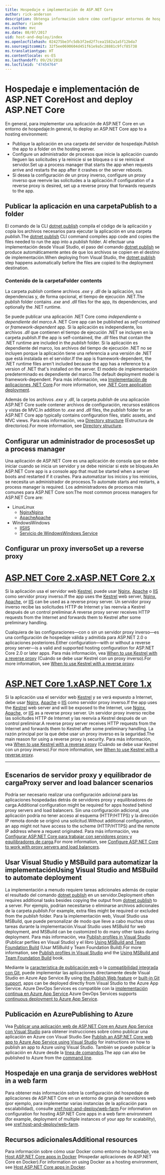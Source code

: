 ```yaml
---
title: Hospedaje e implementación de ASP.NET Core
author: rick-anderson
description: Obtenga información sobre cómo configurar entornos de hospedaje e implementar aplicaciones de ASP.NET Core.
ms.author: riande
ms.custom: mvc
ms.date: 08/07/2017
uid: host-and-deploy/index
ms.openlocfilehash: 024275be3fc5db3f2ed2f7cea1582a1a5f12bda7
ms.sourcegitcommit: 32f5ee0690604d451f61e9a5c28881c9fcf85738
ms.translationtype: HT
ms.contentlocale: es-ES
ms.lasthandoff: 09/29/2018
ms.locfileid: "47454764"
---
```

# <a name="host-and-deploy-aspnet-core"></a><span data-ttu-id="f00a1-103">Hospedaje e implementación de ASP.NET Core</span><span class="sxs-lookup"><span data-stu-id="f00a1-103">Host and deploy ASP.NET Core</span></span>

<span data-ttu-id="f00a1-104">En general, para implementar una aplicación de ASP.NET Core en un entorno de hospedaje:</span><span class="sxs-lookup"><span data-stu-id="f00a1-104">In general, to deploy an ASP.NET Core app to a hosting environment:</span></span>

* <span data-ttu-id="f00a1-105">Publique la aplicación en una carpeta del servidor de hospedaje.</span><span class="sxs-lookup"><span data-stu-id="f00a1-105">Publish the app to a folder on the hosting server.</span></span>
* <span data-ttu-id="f00a1-106">Configure un administrador de procesos que inicie la aplicación cuando lleguen las solicitudes y la reinicie si se bloquea o si se reinicia el servidor.</span><span class="sxs-lookup"><span data-stu-id="f00a1-106">Set up a process manager that starts the app when requests arrive and restarts the app after it crashes or the server reboots.</span></span>
* <span data-ttu-id="f00a1-107">Si desea la configuración de un proxy inverso, configure un proxy inverso que reenvíe las solicitudes a la aplicación.</span><span class="sxs-lookup"><span data-stu-id="f00a1-107">If configuration of a reverse proxy is desired, set up a reverse proxy that forwards requests to the app.</span></span>

## <a name="publish-to-a-folder"></a><span data-ttu-id="f00a1-108">Publicar la aplicación en una carpeta</span><span class="sxs-lookup"><span data-stu-id="f00a1-108">Publish to a folder</span></span>

<span data-ttu-id="f00a1-109">El comando de la CLI [dotnet publish](/dotnet/articles/core/tools/dotnet-publish) compila el código de la aplicación y copia los archivos necesarios para ejecutar la aplicación en una carpeta *publish*.</span><span class="sxs-lookup"><span data-stu-id="f00a1-109">The [dotnet publish](/dotnet/articles/core/tools/dotnet-publish) CLI command compiles app code and copies the files needed to run the app into a *publish* folder.</span></span> <span data-ttu-id="f00a1-110">Al efectuar una implementación desde Visual Studio, el paso del comando [dotnet publish](/dotnet/core/tools/dotnet-publish) se produce automáticamente antes de que los archivos se copien en el destino de implementación.</span><span class="sxs-lookup"><span data-stu-id="f00a1-110">When deploying from Visual Studio, the [dotnet publish](/dotnet/core/tools/dotnet-publish) step happens automatically before the files are copied to the deployment destination.</span></span>

### <a name="folder-contents"></a><span data-ttu-id="f00a1-111">Contenido de la carpeta</span><span class="sxs-lookup"><span data-stu-id="f00a1-111">Folder contents</span></span>

<span data-ttu-id="f00a1-112">La carpeta *publish* contiene archivos *.exe* y *.dll* de la aplicación, sus dependencias y, de forma opcional, el tiempo de ejecución .NET.</span><span class="sxs-lookup"><span data-stu-id="f00a1-112">The *publish* folder contains *.exe* and *.dll* files for the app, its dependencies, and optionally the .NET runtime.</span></span>

<span data-ttu-id="f00a1-113">Se puede publicar una aplicación .NET Core como *independiente* o *dependiente del marco*.</span><span class="sxs-lookup"><span data-stu-id="f00a1-113">A .NET Core app can be published as *self-contained* or *framework-dependent* app.</span></span> <span data-ttu-id="f00a1-114">Si la aplicación es independiente, los archivos *.dll* que contienen el tiempo de ejecución .NET se incluyen en la carpeta *publish*.</span><span class="sxs-lookup"><span data-stu-id="f00a1-114">If the app is self-contained, the *.dll* files that contain the .NET runtime are included in the *publish* folder.</span></span> <span data-ttu-id="f00a1-115">Si la aplicación es dependiente del marco, los archivos del tiempo de ejecución .NET no se incluyen porque la aplicación tiene una referencia a una versión de .NET que está instalada en el servidor.</span><span class="sxs-lookup"><span data-stu-id="f00a1-115">If the app is framework-dependent, the .NET runtime files aren't included because the app has a reference to a version of .NET that's installed on the server.</span></span> <span data-ttu-id="f00a1-116">El modelo de implementación predeterminado es dependiente del marco.</span><span class="sxs-lookup"><span data-stu-id="f00a1-116">The default deployment model is framework-dependent.</span></span> <span data-ttu-id="f00a1-117">Para más información, vea [Implementación de aplicaciones .NET Core](/dotnet/articles/core/deploying/index).</span><span class="sxs-lookup"><span data-stu-id="f00a1-117">For more information, see [.NET Core application deployment](/dotnet/articles/core/deploying/index).</span></span>

<span data-ttu-id="f00a1-118">Además de los archivos *.exe* y *.dll*, la carpeta *publish* de una aplicación ASP.NET Core suele contener archivos de configuración, recursos estáticos y vistas de MVC.</span><span class="sxs-lookup"><span data-stu-id="f00a1-118">In addition to *.exe* and *.dll* files, the *publish* folder for an ASP.NET Core app typically contains configuration files, static assets, and MVC views.</span></span> <span data-ttu-id="f00a1-119">Para más información, vea [Directory structure](xref:host-and-deploy/directory-structure) (Estructura de directorios).</span><span class="sxs-lookup"><span data-stu-id="f00a1-119">For more information, see [Directory structure](xref:host-and-deploy/directory-structure).</span></span>

## <a name="set-up-a-process-manager"></a><span data-ttu-id="f00a1-120">Configurar un administrador de procesos</span><span class="sxs-lookup"><span data-stu-id="f00a1-120">Set up a process manager</span></span>

<span data-ttu-id="f00a1-121">Una aplicación de ASP.NET Core es una aplicación de consola que se debe iniciar cuando se inicia un servidor y se debe reiniciar si este se bloquea.</span><span class="sxs-lookup"><span data-stu-id="f00a1-121">An ASP.NET Core app is a console app that must be started when a server boots and restarted if it crashes.</span></span> <span data-ttu-id="f00a1-122">Para automatizar los inicios y los reinicios, se necesita un administrador de procesos.</span><span class="sxs-lookup"><span data-stu-id="f00a1-122">To automate starts and restarts, a process manager is required.</span></span> <span data-ttu-id="f00a1-123">Los administradores de procesos más comunes para ASP.NET Core son:</span><span class="sxs-lookup"><span data-stu-id="f00a1-123">The most common process managers for ASP.NET Core are:</span></span>

* <span data-ttu-id="f00a1-124">Linux</span><span class="sxs-lookup"><span data-stu-id="f00a1-124">Linux</span></span>
  * [<span data-ttu-id="f00a1-125">Nginx</span><span class="sxs-lookup"><span data-stu-id="f00a1-125">Nginx</span></span>](xref:host-and-deploy/linux-nginx)
  * [<span data-ttu-id="f00a1-126">Apache</span><span class="sxs-lookup"><span data-stu-id="f00a1-126">Apache</span></span>](xref:host-and-deploy/linux-apache)
* <span data-ttu-id="f00a1-127">Windows</span><span class="sxs-lookup"><span data-stu-id="f00a1-127">Windows</span></span>
  * [<span data-ttu-id="f00a1-128">IIS</span><span class="sxs-lookup"><span data-stu-id="f00a1-128">IIS</span></span>](xref:host-and-deploy/iis/index)
  * [<span data-ttu-id="f00a1-129">Servicio de Windows</span><span class="sxs-lookup"><span data-stu-id="f00a1-129">Windows Service</span></span>](xref:host-and-deploy/windows-service)

## <a name="set-up-a-reverse-proxy"></a><span data-ttu-id="f00a1-130">Configurar un proxy inverso</span><span class="sxs-lookup"><span data-stu-id="f00a1-130">Set up a reverse proxy</span></span>

# <a name="aspnet-core-2xtabaspnetcore2x"></a>[<span data-ttu-id="f00a1-131">ASP.NET Core 2.x</span><span class="sxs-lookup"><span data-stu-id="f00a1-131">ASP.NET Core 2.x</span></span>](#tab/aspnetcore2x)

<span data-ttu-id="f00a1-132">Si la aplicación usa el servidor web [Kestrel](xref:fundamentals/servers/kestrel), puede usar [Nginx](xref:host-and-deploy/linux-nginx), [Apache](xref:host-and-deploy/linux-apache) o [IIS](xref:host-and-deploy/iis/index) como servidor proxy inverso.</span><span class="sxs-lookup"><span data-stu-id="f00a1-132">If the app uses the [Kestrel](xref:fundamentals/servers/kestrel) web server, [Nginx](xref:host-and-deploy/linux-nginx), [Apache](xref:host-and-deploy/linux-apache), or [IIS](xref:host-and-deploy/iis/index) can be used as a reverse proxy server.</span></span> <span data-ttu-id="f00a1-133">Un servidor proxy inverso recibe las solicitudes HTTP de Internet y las reenvía a Kestrel después de un control preliminar.</span><span class="sxs-lookup"><span data-stu-id="f00a1-133">A reverse proxy server receives HTTP requests from the Internet and forwards them to Kestrel after some preliminary handling.</span></span>

<span data-ttu-id="f00a1-134">Cualquiera de las configuraciones&mdash;con o sin un servidor proxy inverso&mdash;es una configuración de hospedaje válida y admitida para ASP.NET 2.0 o aplicaciones posteriores.</span><span class="sxs-lookup"><span data-stu-id="f00a1-134">Either configuration&mdash;with or without a reverse proxy server&mdash;is a valid and supported hosting configuration for ASP.NET Core 2.0 or later apps.</span></span> <span data-ttu-id="f00a1-135">Para más información, vea [When to use Kestrel with a reverse proxy](xref:fundamentals/servers/kestrel#when-to-use-kestrel-with-a-reverse-proxy) (Cuándo se debe usar Kestrel con un proxy inverso).</span><span class="sxs-lookup"><span data-stu-id="f00a1-135">For more information, see [When to use Kestrel with a reverse proxy](xref:fundamentals/servers/kestrel#when-to-use-kestrel-with-a-reverse-proxy).</span></span>

# <a name="aspnet-core-1xtabaspnetcore1x"></a>[<span data-ttu-id="f00a1-136">ASP.NET Core 1.x</span><span class="sxs-lookup"><span data-stu-id="f00a1-136">ASP.NET Core 1.x</span></span>](#tab/aspnetcore1x)

<span data-ttu-id="f00a1-137">Si la aplicación usa el servidor web [Kestrel](xref:fundamentals/servers/kestrel) y se verá expuesto a Internet, debe usar [Nginx](xref:host-and-deploy/linux-nginx), [Apache](xref:host-and-deploy/linux-apache) o [IIS](xref:host-and-deploy/iis/index) como servidor proxy inverso.</span><span class="sxs-lookup"><span data-stu-id="f00a1-137">If the app uses the [Kestrel](xref:fundamentals/servers/kestrel) web server and will be exposed to the Internet, use [Nginx](xref:host-and-deploy/linux-nginx), [Apache](xref:host-and-deploy/linux-apache), or [IIS](xref:host-and-deploy/iis/index) as a reverse proxy server.</span></span> <span data-ttu-id="f00a1-138">Un servidor proxy inverso recibe las solicitudes HTTP de Internet y las reenvía a Kestrel después de un control preliminar.</span><span class="sxs-lookup"><span data-stu-id="f00a1-138">A reverse proxy server receives HTTP requests from the Internet and forwards them to Kestrel after some preliminary handling.</span></span> <span data-ttu-id="f00a1-139">La razón principal por la que debe usar un proxy inverso es la seguridad.</span><span class="sxs-lookup"><span data-stu-id="f00a1-139">The main reason for using a reverse proxy is security.</span></span> <span data-ttu-id="f00a1-140">Para más información, vea [When to use Kestrel with a reverse proxy](xref:fundamentals/servers/kestrel?tabs=aspnetcore1x#when-to-use-kestrel-with-a-reverse-proxy) (Cuándo se debe usar Kestrel con un proxy inverso).</span><span class="sxs-lookup"><span data-stu-id="f00a1-140">For more information, see [When to use Kestrel with a reverse proxy](xref:fundamentals/servers/kestrel?tabs=aspnetcore1x#when-to-use-kestrel-with-a-reverse-proxy).</span></span>

---

## <a name="proxy-server-and-load-balancer-scenarios"></a><span data-ttu-id="f00a1-141">Escenarios de servidor proxy y equilibrador de carga</span><span class="sxs-lookup"><span data-stu-id="f00a1-141">Proxy server and load balancer scenarios</span></span>

<span data-ttu-id="f00a1-142">Podría ser necesario realizar una configuración adicional para las aplicaciones hospedadas detrás de servidores proxy y equilibradores de carga.</span><span class="sxs-lookup"><span data-stu-id="f00a1-142">Additional configuration might be required for apps hosted behind proxy servers and load balancers.</span></span> <span data-ttu-id="f00a1-143">Sin una configuración adicional, una aplicación podría no tener acceso al esquema (HTTP/HTTPS) y la dirección IP remota donde se originó una solicitud.</span><span class="sxs-lookup"><span data-stu-id="f00a1-143">Without additional configuration, an app might not have access to the scheme (HTTP/HTTPS) and the remote IP address where a request originated.</span></span> <span data-ttu-id="f00a1-144">Para más información, vea [Configurar ASP.NET Core para trabajar con servidores proxy y equilibradores de carga](xref:host-and-deploy/proxy-load-balancer).</span><span class="sxs-lookup"><span data-stu-id="f00a1-144">For more information, see [Configure ASP.NET Core to work with proxy servers and load balancers](xref:host-and-deploy/proxy-load-balancer).</span></span>

## <a name="using-visual-studio-and-msbuild-to-automate-deployment"></a><span data-ttu-id="f00a1-145">Usar Visual Studio y MSBuild para automatizar la implementación</span><span class="sxs-lookup"><span data-stu-id="f00a1-145">Using Visual Studio and MSBuild to automate deployment</span></span>

<span data-ttu-id="f00a1-146">La implementación a menudo requiere tareas adicionales además de copiar el resultado del comando [dotnet publish](/dotnet/core/tools/dotnet-publish) en un servidor.</span><span class="sxs-lookup"><span data-stu-id="f00a1-146">Deployment often requires additional tasks besides copying the output from [dotnet publish](/dotnet/core/tools/dotnet-publish) to a server.</span></span> <span data-ttu-id="f00a1-147">Por ejemplo, podrían necesitarse o eliminarse archivos adicionales de la carpeta *publish*.</span><span class="sxs-lookup"><span data-stu-id="f00a1-147">For example, extra files might be required or excluded from the *publish* folder.</span></span> <span data-ttu-id="f00a1-148">Para la implementación web, Visual Studio usa MSBuild, que puede personalizar de modo que lleve a cabo muchas otras tareas durante la implementación.</span><span class="sxs-lookup"><span data-stu-id="f00a1-148">Visual Studio uses MSBuild for web deployment, and MSBuild can be customized to do many other tasks during deployment.</span></span> <span data-ttu-id="f00a1-149">Para más información, vea [Publish profiles in Visual Studio](xref:host-and-deploy/visual-studio-publish-profiles) (Publicar perfiles en Visual Studio) y el libro [Using MSBuild and Team Foundation Build](http://msbuildbook.com/) (Usar MSBuild y Team Foundation Build).</span><span class="sxs-lookup"><span data-stu-id="f00a1-149">For more information, see [Publish profiles in Visual Studio](xref:host-and-deploy/visual-studio-publish-profiles) and the [Using MSBuild and Team Foundation Build](http://msbuildbook.com/) book.</span></span>

<span data-ttu-id="f00a1-150">Mediante la [característica de publicación web](xref:tutorials/publish-to-azure-webapp-using-vs) o la [compatibilidad integrada con Git](xref:host-and-deploy/azure-apps/azure-continuous-deployment), puede implementar las aplicaciones directamente desde Visual Studio en Azure App Service.</span><span class="sxs-lookup"><span data-stu-id="f00a1-150">By using [the Publish Web feature](xref:tutorials/publish-to-azure-webapp-using-vs) or [built-in Git support](xref:host-and-deploy/azure-apps/azure-continuous-deployment), apps can be deployed directly from Visual Studio to the Azure App Service.</span></span> <span data-ttu-id="f00a1-151">Azure DevOps Services es compatible con la [implementación continua en Azure App Service](/azure/devops/pipelines/targets/webapp).</span><span class="sxs-lookup"><span data-stu-id="f00a1-151">Azure DevOps Services supports [continuous deployment to Azure App Service](/azure/devops/pipelines/targets/webapp).</span></span>

## <a name="publishing-to-azure"></a><span data-ttu-id="f00a1-152">Publicación en Azure</span><span class="sxs-lookup"><span data-stu-id="f00a1-152">Publishing to Azure</span></span>

<span data-ttu-id="f00a1-153">Vea [Publicar una aplicación web de ASP.NET Core en Azure App Service con Visual Studio](xref:tutorials/publish-to-azure-webapp-using-vs) para obtener instrucciones sobre cómo publicar una aplicación en Azure con Visual Studio.</span><span class="sxs-lookup"><span data-stu-id="f00a1-153">See [Publish an ASP.NET Core web app to Azure App Service using Visual Studio](xref:tutorials/publish-to-azure-webapp-using-vs) for instructions on how to publish an app to Azure using Visual Studio.</span></span> <span data-ttu-id="f00a1-154">También se puede publicar la aplicación en Azure desde la [línea de comandos](/azure/app-service/app-service-web-get-started-dotnet).</span><span class="sxs-lookup"><span data-stu-id="f00a1-154">The app can also be published to Azure from the [command line](/azure/app-service/app-service-web-get-started-dotnet).</span></span>

## <a name="host-in-a-web-farm"></a><span data-ttu-id="f00a1-155">Hospedaje en una granja de servidores web</span><span class="sxs-lookup"><span data-stu-id="f00a1-155">Host in a web farm</span></span>

<span data-ttu-id="f00a1-156">Para obtener más información sobre la configuración del hospedaje de aplicaciones de ASP.NET Core en un entorno de granja de servidores web (por ejemplo, para implementar varias instancias de la aplicación para escalabilidad), consulte <xref:host-and-deploy/web-farm>.</span><span class="sxs-lookup"><span data-stu-id="f00a1-156">For information on configuration for hosting ASP.NET Core apps in a web farm environment (for example, deployment of multiple instances of your app for scalability), see <xref:host-and-deploy/web-farm>.</span></span>

## <a name="additional-resources"></a><span data-ttu-id="f00a1-157">Recursos adicionales</span><span class="sxs-lookup"><span data-stu-id="f00a1-157">Additional resources</span></span>

<span data-ttu-id="f00a1-158">Para información sobre cómo usar Docker como entorno de hospedaje, vea [Host ASP.NET Core apps in Docker](xref:host-and-deploy/docker/index) (Hospedar aplicaciones de ASP.NET Core en Docker).</span><span class="sxs-lookup"><span data-stu-id="f00a1-158">For information on using Docker as a hosting environment, see [Host ASP.NET Core apps in Docker](xref:host-and-deploy/docker/index).</span></span>
